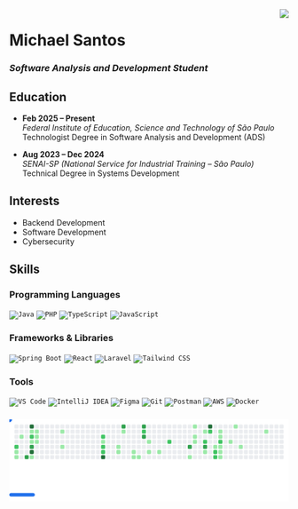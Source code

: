 <img align="right" src="http://github-profile-summary-cards.vercel.app/api/cards/repos-per-language?username=MichaelMSantos&theme=transparent&hide_border=true">

# Michael Santos

### *Software Analysis and Development Student*

## Education

- **Feb 2025 – Present**  
  *Federal Institute of Education, Science and Technology of São Paulo*  
  Technologist Degree in Software Analysis and Development (ADS)

- **Aug 2023 – Dec 2024**  
  *SENAI-SP (National Service for Industrial Training – São Paulo)*  
  Technical Degree in Systems Development

## Interests

- Backend Development
- Software Development
- Cybersecurity

## Skills

### Programming Languages
<code><img src="https://skillicons.dev/icons?i=java" alt="Java" /></code>
<code><img src="https://skillicons.dev/icons?i=php" alt="PHP" /></code>
<code><img src="https://skillicons.dev/icons?i=ts" alt="TypeScript" /></code>
<code><img src="https://skillicons.dev/icons?i=js" alt="JavaScript" /></code>

### Frameworks & Libraries
<code><img src="https://skillicons.dev/icons?i=spring" alt="Spring Boot" /></code>
<code><img src="https://skillicons.dev/icons?i=react" alt="React" /></code>
<code><img src="https://skillicons.dev/icons?i=laravel" alt="Laravel" /></code>
<code><img src="https://skillicons.dev/icons?i=tailwind" alt="Tailwind CSS" /></code>

### Tools
<code><img src="https://skillicons.dev/icons?i=vscode" alt="VS Code" /></code>
<code><img src="https://skillicons.dev/icons?i=idea" alt="IntelliJ IDEA" /></code>
<code><img src="https://skillicons.dev/icons?i=figma" alt="Figma" /></code>
<code><img src="https://skillicons.dev/icons?i=git" alt="Git" /></code>
<code><img src="https://skillicons.dev/icons?i=postman" alt="Postman" /></code>
<code><img src="https://skillicons.dev/icons?i=aws" alt="AWS" /></code>
<code><img src="https://skillicons.dev/icons?i=docker" alt="Docker" /></code>

###
<picture>
  <source
    media="(prefers-color-scheme: dark)"
    srcset="images/breakout-dark.svg"
  />
  <source
    media="(prefers-color-scheme: light)"
    srcset="images/breakout-light.svg"
  />
  <img alt="Breakout Game" src="images/breakout-light.svg" />
</picture>
